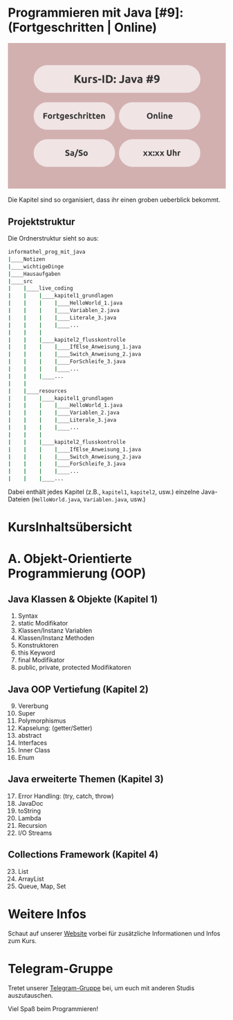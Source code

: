 # Programmieren mit Java [#9]: (Fortgeschritten | Online)

![Java 9](java_9.png)

Die Kapitel sind so organisiert, dass ihr einen groben ueberblick bekommt.

## Projektstruktur

Die Ordnerstruktur sieht so aus:


```bash
informathel_prog_mit_java
|____Notizen
|____wichtigeDinge
|____Hausaufgaben
|____src
|    |____live_coding
|    |    |____kapitel1_grundlagen
|    |    |    |____HelloWorld_1.java
|    |    |    |____Variablen_2.java
|    |    |    |____Literale_3.java
|    |    |    |____...
|    |    |
|    |    |____kapitel2_flusskontrolle
|    |    |    |____IfElse_Anweisung_1.java
|    |    |    |____Switch_Anweisung_2.java
|    |    |    |____ForSchleife_3.java
|    |    |    |____...
|    |    |____...
|    |
|    |____resources
|    |    |____kapitel1_grundlagen
|    |    |    |____HelloWorld_1.java
|    |    |    |____Variablen_2.java
|    |    |    |____Literale_3.java
|    |    |    |____...
|    |    |
|    |    |____kapitel2_flusskontrolle
|    |    |    |____IfElse_Anweisung_1.java
|    |    |    |____Switch_Anweisung_2.java
|    |    |    |____ForSchleife_3.java
|    |    |    |____...
|    |    |____...
```

Dabei enthält jedes Kapitel (z.B., `kapitel1`, `kapitel2`, usw.) einzelne Java-Dateien (`HelloWorld.java`, `Variablen.java`, usw.)


# KursInhaltsübersicht

# A. Objekt-Orientierte Programmierung (OOP)

## Java Klassen & Objekte (Kapitel 1)
1. Syntax
2. static Modifikator
3. Klassen/Instanz Variablen
4. Klassen/Instanz Methoden
5. Konstruktoren
6. this Keyword
7. final Modifikator
8. public, private, protected Modifikatoren

## Java OOP Vertiefung (Kapitel 2) 
09. Vererbung
10. Super
11. Polymorphismus
12. Kapselung: (getter/Setter)
13. abstract
14. Interfaces
15. Inner Class
16. Enum

## Java erweiterte Themen (Kapitel 3)
17. Error Handling: (try, catch, throw)
18. JavaDoc
19. toString
20. Lambda
21. Recursion
22. I/O Streams

## Collections Framework (Kapitel 4)
23. List
24. ArrayList
25. Queue, Map, Set


# Weitere Infos

Schaut auf unserer [Website](https://www.mathcodelab.de/laufende_kurse/informatik_kurse/uni/java9/java_9_generell.html) vorbei für zusätzliche Informationen und Infos zum Kurs.

# Telegram-Gruppe

Tretet unserer [Telegram-Gruppe](https://t.me/mathcodelab/2303) bei, um euch mit anderen Studis auszutauschen.

Viel Spaß beim Programmieren!
